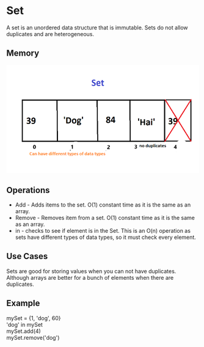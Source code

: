 <h1> Set </h1>
<p1>A set is an unordered data structure that is immutable. Sets do not allow duplicates and are heterogeneous. </p1>
<h2> Memory </h2>
<img src="setimage.png">
<h2>Operations</h2>
<UL>
  
<LI>  Add - Adds items to the set.  O(1) constant time as it is the same as an array.
<LI> Remove - Removes item from a set. O(1) constant time as it is the same as an array.
<LI> in - checks to see if element is in the Set. This is an O(n) operation as sets have different types of data types, so it must check every element.
  </UL>
<h2>Use Cases </h2>
Sets are good for storing values when you can not have duplicates. Although arrays are better for a bunch of elements when there are duplicates.
<h2>Example</h2>
mySet = {1, 'dog', 60}</br>
'dog' in mySet</br>
mySet.add(4)</br>
mySet.remove('dog')</br>
